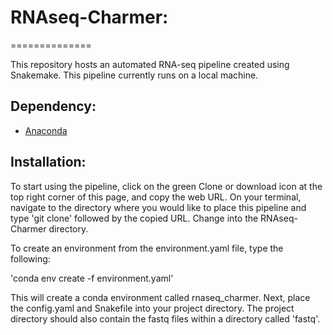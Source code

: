 # RNAseq-Charmer:
==============

This repository hosts an automated RNA-seq pipeline created using Snakemake. This pipeline currently runs on a local machine.

## Dependency:
- [Anaconda](https://conda.io/docs/user-guide/install/linux.html) 

## Installation:
To start using the pipeline, click on the green Clone or download icon at the top right corner of this page, and copy the web URL. On your terminal, navigate to the directory where you would like to place this pipeline and type 'git clone' followed by the copied URL. Change into the RNAseq-Charmer directory. 

To create an environment from the environment.yaml file, type the following:

'conda env create -f environment.yaml'

This will create a conda environment called rnaseq_charmer. Next, place the config.yaml and Snakefile into your project directory. The project directory should also contain the fastq files within a directory called 'fastq'.





